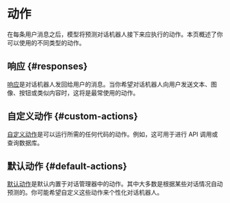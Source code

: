 # 动作

在每条用户消息之后，模型将预测对话机器人接下来应执行的动作。本页概述了你可以使用的不同类型的动作。

## 响应 {#responses}

[响应](responses.md)是对话机器人发回给用户的消息。当你希望对话机器人向用户发送文本、图像、按钮或类似内容时，这将是最常使用的动作。

## 自定义动作 {#custom-actions}

[自定义动作](custom-actions.md)是可以运行所需的任何代码的动作。例如，这可用于进行 API 调用或查询数据库。

## 默认动作 {#default-actions}

[默认动作](default-actions.md)是默认内置于对话管理器中的动作。其中大多数是根据某些对话情况自动预测的。你可能希望自定义这些动作来个性化对话机器人。
